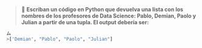 > :memo: **Escriban un código en Python que devuelva una lista con los nombres de los profesores de Data Science: Pablo, Demian, Paolo y Julian a partir de una tupla. El output debería ser:**<br>

``` python
ム
>['Demian', "Pablo", "Paolo", "Julian"]
```

